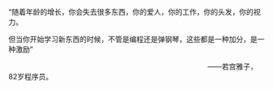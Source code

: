 “随着年龄的增长，你会失去很多东西，你的爱人，你的工作，你的头发，你的视力。

但当你开始学习新东西的时候，不管是编程还是弹钢琴，这些都是一种加分，是一种激励”

　　　　　　　　　　　　　　　　　　　　　　　　　　　　——若宫雅子，82岁程序员。


